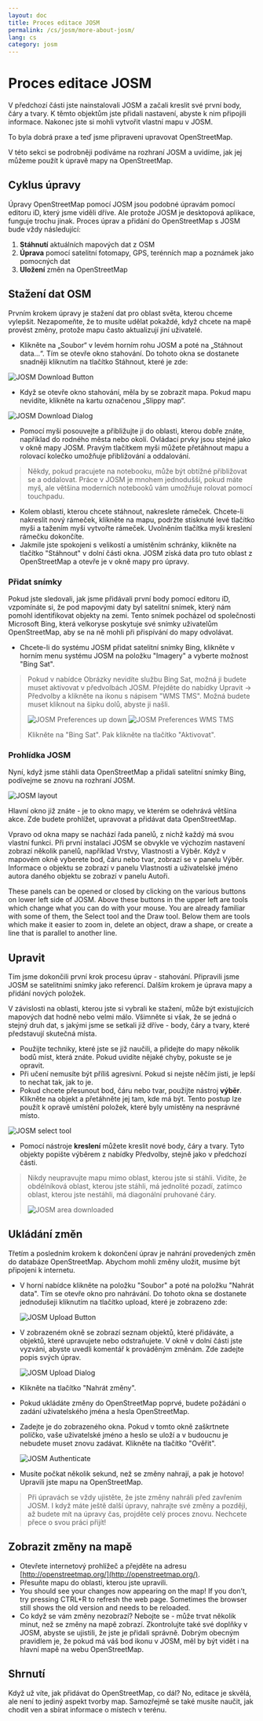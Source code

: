 ```yaml
---
layout: doc
title: Proces editace JOSM
permalink: /cs/josm/more-about-josm/
lang: cs
category: josm
---
```


Proces editace JOSM
========================


V předchozí části jste nainstalovali JOSM a začali kreslit své první body, čáry a tvary. K těmto objektům jste přidali nastavení, abyste k nim připojili informace. Nakonec jste si mohli vytvořit vlastní mapu v JOSM.

To byla dobrá praxe a teď jsme připraveni upravovat OpenStreetMap.

V této sekci se podrobněji podíváme na rozhraní JOSM a uvidíme, jak jej můžeme použít k úpravě mapy na OpenStreetMap.

Cyklus úpravy
---------------------
Úpravy OpenStreetMap pomocí JOSM jsou podobné úpravám pomocí editoru iD, který jsme viděli dříve. Ale protože JOSM je desktopová aplikace, funguje trochu jinak. Proces úprav a přidání do OpenStreetMap s JOSM bude vždy následující:

1. **Stáhnutí** aktuálních mapových dat z OSM
2. **Úprava** pomocí satelitní fotomapy, GPS, terénních map a poznámek jako pomocných dat
3. **Uložení** změn na OpenStreetMap

Stažení dat OSM
--------------------
Prvním krokem úpravy je stažení dat pro oblast světa, kterou chceme vylepšit. Nezapomeňte, že to musíte udělat pokaždé, když chcete na mapě provést změny, protože mapu často aktualizují jiní uživatelé.

- Klikněte na „Soubor“ v levém horním rohu JOSM a poté na „Stáhnout data...“. Tím se otevře okno stahování. Do tohoto okna se dostanete snadněji kliknutím na tlačítko Stáhnout, které je zde:

![JOSM Download Button][]

- Když se otevře okno stahování, měla by se zobrazit mapa. Pokud mapu nevidíte, klikněte na kartu označenou „Slippy map“.

![JOSM Download Dialog][]

- Pomocí myši posouvejte a přibližujte ji do oblasti, kterou dobře znáte, například do rodného města nebo okolí. Ovládací prvky jsou stejné jako v okně mapy JOSM. Pravým tlačítkem myši můžete přetáhnout mapu a rolovací kolečko umožňuje přibližování a oddalování.

> Někdy, pokud pracujete na notebooku, může být obtížné přibližovat se a oddalovat. Práce v JOSM je mnohem jednodušší, pokud máte myš, ale většina moderních notebooků vám umožňuje rolovat pomocí touchpadu.

- Kolem oblasti, kterou chcete stáhnout, nakreslete rámeček. Chcete-li nakreslit nový rámeček, klikněte na mapu, podržte stisknuté levé tlačítko myši a tažením myši vytvořte rámeček. Uvolněním tlačítka myši kreslení rámečku dokončíte.
- Jakmile jste spokojeni s velikostí a umístěním schránky, klikněte na tlačítko "Stáhnout" v dolní části okna. JOSM získá data pro tuto oblast z OpenStreetMap a otevře je v okně mapy pro úpravy.

### Přidat snímky
Pokud jste sledovali, jak jsme přidávali první body pomocí editoru iD, vzpomínáte si, že pod mapovými daty byl satelitní snímek, který nám pomohl identifikovat objekty na zemi. Tento snímek pocházel od společnosti Microsoft Bing, která velkoryse poskytuje své snímky uživatelům OpenStreetMap, aby se na ně mohli při přispívání do mapy odvolávat.

- Chcete-li do systému JOSM přidat satelitní snímky Bing, klikněte v horním menu systému JOSM na položku "Imagery" a vyberte možnost "Bing Sat".

> Pokud v nabídce Obrázky nevidíte službu Bing Sat, možná ji budete muset aktivovat v předvolbách JOSM. Přejděte do nabídky Upravit -> Předvolby a klikněte na ikonu s nápisem "WMS TMS". Možná budete muset kliknout na šipku dolů, abyste ji našli.
>
> ![JOSM Preferences up down][]
> ![JOSM Preferences WMS TMS][]
>
> Klikněte na "Bing Sat". Pak klikněte na tlačítko "Aktivovat".


### Prohlídka JOSM
Nyní, když jsme stáhli data OpenStreetMap a přidali satelitní snímky Bing, podívejme se znovu na rozhraní JOSM.

![JOSM layout][]

Hlavní okno již znáte - je to okno mapy, ve kterém se odehrává většina akce. Zde budete prohlížet, upravovat a přidávat data OpenStreetMap.

Vpravo od okna mapy se nachází řada panelů, z nichž každý má svou vlastní funkci. Při první instalaci JOSM se obvykle ve výchozím nastavení zobrazí několik panelů, například Vrstvy, Vlastnosti a Výběr. Když v mapovém okně vyberete bod, čáru nebo tvar, zobrazí se v panelu Výběr. Informace o objektu se zobrazí v panelu Vlastnosti a uživatelské jméno autora daného objektu se zobrazí v panelu Autoři.

These panels can be opened or closed by clicking on the various buttons on lower left side of JOSM. Above these buttons in the upper left are tools which change what you can do with your mouse. You are already familiar with some of them, the Select tool and the Draw tool. Below them are tools which make it easier to zoom in, delete an object, draw a shape, or create a line that is parallel to another line.


Upravit
----
Tím jsme dokončili první krok procesu úprav - stahování. Připravili jsme JOSM se satelitními snímky jako referencí. Dalším krokem je úprava mapy a přidání nových položek.

V závislosti na oblasti, kterou jste si vybrali ke stažení, může být existujících mapových dat hodně nebo velmi málo. Všimněte si však, že se jedná o stejný druh dat, s jakými jsme se setkali již dříve - body, čáry a tvary, které představují skutečná místa.

- Použijte techniky, které jste se již naučili, a přidejte do mapy několik bodů míst, která znáte. Pokud uvidíte nějaké chyby, pokuste se je opravit.
- Při učení nemusíte být příliš agresivní. Pokud si nejste něčím jisti, je lepší to nechat tak, jak to je.
- Pokud chcete přesunout bod, čáru nebo tvar, použijte nástroj **výběr**. Klikněte na objekt a přetáhněte jej tam, kde má být. Tento postup lze použít k opravě umístění položek, které byly umístěny na nesprávné místo.

![JOSM select tool][]

- Pomocí nástroje **kreslení** můžete kreslit nové body, čáry a tvary. Tyto objekty popište výběrem z nabídky Předvolby, stejně jako v předchozí části.

> Nikdy neupravujte mapu mimo oblast, kterou jste si stáhli. Vidíte, že obdélníková oblast, kterou jste stáhli, má jednolité pozadí, zatímco oblast, kterou jste nestáhli, má diagonální pruhované čáry.
>
> ![JOSM area downloaded][]

Ukládání změn
--------------
Třetím a posledním krokem k dokončení úprav je nahrání provedených změn do databáze OpenStreetMap. Abychom mohli změny uložit, musíme být připojeni k internetu.

- V horní nabídce klikněte na položku "Soubor" a poté na položku "Nahrát data". Tím se otevře okno pro nahrávání. Do tohoto okna se dostanete jednodušeji kliknutím na tlačítko upload, které je zobrazeno zde:

    ![JOSM Upload Button][]

- V zobrazeném okně se zobrazí seznam objektů, které přidáváte, a objektů, které upravujete nebo odstraňujete. V okně v dolní části jste vyzváni, abyste uvedli komentář k prováděným změnám. Zde zadejte popis svých úprav.

    ![JOSM Upload Dialog][]

- Klikněte na tlačítko "Nahrát změny".

- Pokud ukládáte změny do OpenStreetMap poprvé, budete požádáni o zadání uživatelského jména a hesla OpenStreetMap.
- Zadejte je do zobrazeného okna. Pokud v tomto okně zaškrtnete políčko, vaše uživatelské jméno a heslo se uloží a v budoucnu je nebudete muset znovu zadávat. Klikněte na tlačítko "Ověřit".

    ![JOSM Authenticate][]

- Musíte počkat několik sekund, než se změny nahrají, a pak je hotovo! Upravili jste mapu na OpenStreetMap.

> Při úpravách se vždy ujistěte, že jste změny nahráli před zavřením JOSM. I když máte ještě další úpravy, nahrajte své změny a později, až budete mít na úpravy čas, projděte celý proces znovu. Nechcete přece o svou práci přijít!

Zobrazit změny na mapě
---------------------------
- Otevřete internetový prohlížeč a přejděte na adresu [http://openstreetmap.org/](http://openstreetmap.org/).
- Přesuňte mapu do oblasti, kterou jste upravili.
-   You should see your changes now appearing on the map! If you don’t, try pressing CTRL+R to refresh the web page. Sometimes the browser still shows the old version and needs to be reloaded.
- Co když se vám změny nezobrazí? Nebojte se - může trvat několik minut, než se změny na mapě zobrazí. Zkontrolujte také své doplňky v JOSM, abyste se ujistili, že jste je přidali správně. Dobrým obecným pravidlem je, že pokud má váš bod ikonu v JOSM, měl by být vidět i na hlavní mapě na webu OpenStreetMap.

Shrnutí
-------
Když už víte, jak přidávat do OpenStreetMap, co dál? No, editace je skvělá, ale není to jediný aspekt tvorby map. Samozřejmě se také musíte naučit, jak chodit ven a sbírat informace o místech v terénu.


[JOSM Download Button]: /images/josm/josm_download-button.png
[JOSM Download Dialog]: /images/josm/josm_download-dialog.png
[JOSM Preferences up down]: /images/josm/josm_preferences-up-down.png
[JOSM Preferences WMS TMS]: /images/josm/josm_preferences-wms-tms.png
[JOSM layout]: /images/josm/josm_layout.png
[JOSM select tool]: /images/josm/josm_select-tool.png
[JOSM area downloaded]: /images/josm/josm_area-downloaded.png
[JOSM Upload Button]: /images/josm/josm_upload-button.png
[JOSM Upload Dialog]: /images/josm/josm_upload-dialog.png
[JOSM Authenticate]: /images/josm/josm_authenticate.png
